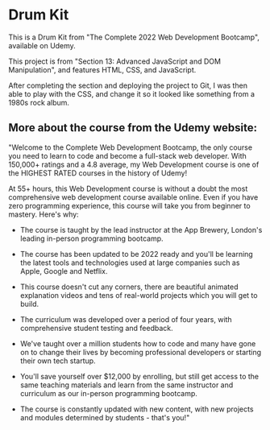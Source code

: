 # Drum Kit

This is a Drum Kit from "The Complete 2022 Web Development Bootcamp", available on Udemy.

This project is from "Section 13: Advanced JavaScript and DOM Manipulation", and features HTML, CSS, and JavaScript.

After completing the section and deploying the project to Git, I was then able to play with the CSS, and change it so it looked like something from a 1980s rock album.

## More about the course from the Udemy website:

"Welcome to the Complete Web Development Bootcamp, the only course you need to learn to code and become a full-stack web developer. With 150,000+ ratings and a 4.8 average, my Web Development course is one of the HIGHEST RATED courses in the history of Udemy!

At 55+ hours, this Web Development course is without a doubt the most comprehensive web development course available online. Even if you have zero programming experience, this course will take you from beginner to mastery. Here's why:

- The course is taught by the lead instructor at the App Brewery, London's leading in-person programming bootcamp.

- The course has been updated to be 2022 ready and you'll be learning the latest tools and technologies used at large companies such as Apple, Google and Netflix.

- This course doesn't cut any corners, there are beautiful animated explanation videos and tens of real-world projects which you will get to build.

- The curriculum was developed over a period of four years, with comprehensive student testing and feedback.

- We've taught over a million students how to code and many have gone on to change their lives by becoming professional developers or starting their own tech startup.

- You'll save yourself over $12,000 by enrolling, but still get access to the same teaching materials and learn from the same instructor and curriculum as our in-person programming bootcamp.

- The course is constantly updated with new content, with new projects and modules determined by students - that's you!"